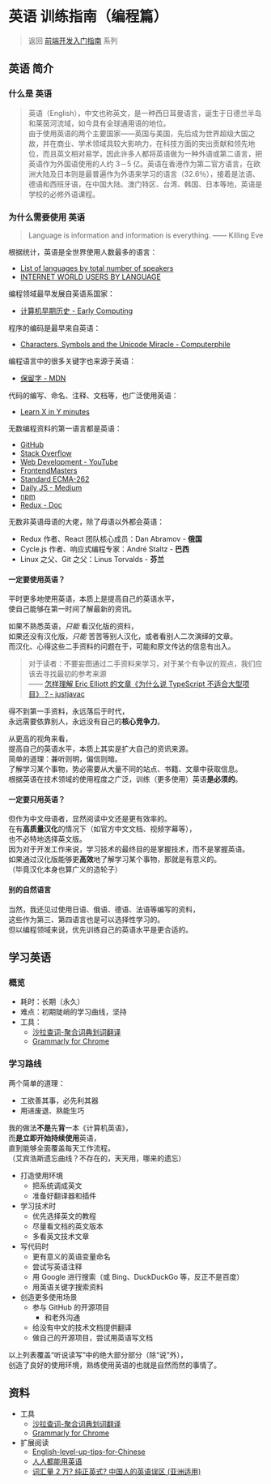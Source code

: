 # 英语 训练指南（编程篇）

> 返回 [前端开发入门指南](./fe-development-cookbook.md) 系列

## 英语 简介

### 什么是 英语

> 英语（English），中文也称英文，是一种西日耳曼语言，诞生于日德兰半岛和莱茵河流域，如今具有全球通用语的地位。  
> 由于使用英语的两个主要国家——英国与美国，先后成为世界超级大国之故，并在商业、学术领域具较大影响力，在科技方面的突出贡献和领先地位，而且英文相对易学，因此许多人都将英语做为一种外语或第二语言，把英语作为外国语使用的人约 3－5 亿。英语在香港作为第二官方语言，在欧洲大陆及日本则是最普遍作为外语来学习的语言（32.6％），接着是法语、德语和西班牙语，在中国大陆、澳门特区、台湾、韩国、日本等地，英语是学校的必修外语课程。

### 为什么需要使用 英语

> Language is information and information is everything. —— Killing Eve

根据统计，英语是全世界使用人数最多的语言：

- [List of languages by total number of speakers](https://en.wikipedia.org/wiki/List_of_languages_by_total_number_of_speakers)
- [INTERNET WORLD USERS BY LANGUAGE](https://www.internetworldstats.com/stats7.htm)

编程领域最早发展自英语系国家：

- [计算机早期历史 - Early Computing](https://www.bilibili.com/video/av21376839/)

程序的编码是最早来自英语：

- [Characters, Symbols and the Unicode Miracle - Computerphile](https://www.youtube.com/watch?v=MijmeoH9LT4)

编程语言中的很多关键字也来源于英语：

- [保留字 - MDN](https://developer.mozilla.org/zh-CN/docs/Web/JavaScript/Reference/Reserved_words)

代码的编写、命名、注释、文档等，也广泛使用英语：

- [Learn X in Y minutes](https://learnxinyminutes.com/docs/javascript/)

无数编程资料的第一语言都是英语：

- [GitHub](https://github.com/)
- [Stack Overflow](https://stackoverflow.com/)
- [Web Development - YouTube](https://www.youtube.com/results?search_query=Web+Development)
- [FrontendMasters](https://frontendmasters.com/)
- [Standard ECMA-262](https://www.ecma-international.org/publications/standards/Ecma-262.htm)
- [Daily JS - Medium](https://medium.com/dailyjs)
- [npm](https://www.npmjs.com/)
- [Redux - Doc](https://redux.js.org/)

无数非英语母语的大佬，除了母语以外都会英语：

- Redux 作者、React 团队核心成员：Dan Abramov - **俄国**
- Cycle.js 作者、响应式编程专家：André Staltz - **巴西**
- Linux 之父、Git 之父：Linus Torvalds - **芬兰**

#### 一定要使用英语？

平时更多地使用英语，本质上是提高自己的英语水平，  
使自己能够在第一时间了解最新的资讯。

如果不熟悉英语，_只能_ 看汉化版的资料，  
如果还没有汉化版，_只能_ 苦苦等别人汉化，或者看别人二次演绎的文章。  
而汉化、心得这些二手资料的问题在于，可能和原文传达的信息有出入。

> 对于读者：不要妄图通过二手资料来学习，对于某个有争议的观点，我们应该去寻找最初的参考来源  
> —— [怎样理解 Eric Elliott 的文章《为什么说 TypeScript 不适合大型项目》？- justjavac](https://www.zhihu.com/question/338522586/answer/781367678)

得不到第一手资料，永远落后于时代，  
永远需要依靠别人，永远没有自己的**核心竞争力**。

从更高的视角来看，  
提高自己的英语水平，本质上其实是扩大自己的资讯来源。  
简单的道理：兼听则明，偏信则暗。  
了解学习某个事物，势必需要从大量不同的站点、书籍、文章中获取信息。  
根据英语在技术领域的使用程度之广泛，训练（更多使用）英语**是必须的**。

#### 一定要只用英语？

但作为中文母语者，显然阅读中文还是更有效率的。  
在有**高质量汉化**的情况下（如官方中文文档、视频字幕等），  
也不必特地选择英文版。  
因为对于开发工作来说，学习技术的最终目的是掌握技术，而不是掌握英语。  
如果通过汉化版能够更**高效**地了解学习某个事物，那就是有意义的。  
（毕竟汉化本身也算广义的造轮子）

#### 别的自然语言

当然，我还见过使用日语、俄语、德语、法语等编写的资料，  
这些作为第三、第四语言也是可以选择性学习的。  
但以编程领域来说，优先训练自己的英语水平是更合适的。

## 学习英语

### 概览

- 耗时：长期（永久）
- 难点：初期陡峭的学习曲线，坚持
- 工具：
  - [沙拉查词-聚合词典划词翻译](https://chrome.google.com/webstore/detail/%E6%B2%99%E6%8B%89%E6%9F%A5%E8%AF%8D-%E8%81%9A%E5%90%88%E8%AF%8D%E5%85%B8%E5%88%92%E8%AF%8D%E7%BF%BB%E8%AF%91/cdonnmffkdaoajfknoeeecmchibpmkmg)
  - [Grammarly for Chrome](https://chrome.google.com/webstore/detail/grammarly-for-chrome/kbfnbcaeplbcioakkpcpgfkobkghlhen)

### 学习路线

两个简单的道理：

- 工欲善其事，必先利其器
- 用进废退、熟能生巧

我的做法**不是**先**背**一本《计算机英语》，  
而**是立即开始持续使用**英语，  
直到能够全面覆盖每天工作流程。  
（艾宾浩斯遗忘曲线？不存在的，天天用，哪来的遗忘）

- 打造使用环境
  - 把系统调成英文
  - 准备好翻译器和插件
- 学习技术时
  - 优先选择英文的教程
  - 尽量看文档的英文版本
  - 多看英文技术文章
- 写代码时
  - 更有意义的英语变量命名
  - 尝试写英语注释
  - 用 Google 进行搜索（或 Bing、DuckDuckGo 等，反正不是百度）
  - 用英语关键字搜索资料
- 创造更多使用场景
  - 参与 GitHub 的开源项目
    - 和老外沟通
  - 给没有中文的技术文档提供翻译
  - 做自己的开源项目，尝试用英语写文档

以上列表覆盖“听说读写”中的绝大部分部分（除“说”外），  
创造了良好的使用环境，熟练使用英语的也就是自然而然的事情了。

## 资料

- 工具
  - [沙拉查词-聚合词典划词翻译](https://chrome.google.com/webstore/detail/%E6%B2%99%E6%8B%89%E6%9F%A5%E8%AF%8D-%E8%81%9A%E5%90%88%E8%AF%8D%E5%85%B8%E5%88%92%E8%AF%8D%E7%BF%BB%E8%AF%91/cdonnmffkdaoajfknoeeecmchibpmkmg)
  - [Grammarly for Chrome](https://chrome.google.com/webstore/detail/grammarly-for-chrome/kbfnbcaeplbcioakkpcpgfkobkghlhen)
- 扩展阅读
  - [English-level-up-tips-for-Chinese](https://github.com/byoungd/english-level-up-tips-for-Chinese)
  - [人人都能用英语](https://github.com/xiaolai/everyone-can-use-english)
  - [词汇量 2 万? 纯正英式? 中国人的英语误区 (亚洲适用)](https://www.youtube.com/watch?v=xmIB-kyFeg8)
